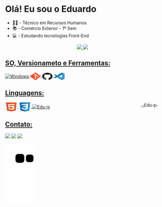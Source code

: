 # Olá! Eu sou o Eduardo 
- 👨‍💼 - Técnico em Recursos Humanos
- 📚 - Comércio Exterior - 1º Sem
- 💻 - Estudando tecnologias Front-End

<div align="center">
  <a href="https://github.com/eduardohoths">
  <img height="140em" src="https://github-readme-stats.vercel.app/api?username=eduardohoths&show_icons=true&theme=dracula&include_all_commits=true&count_private=true"/>
  <img height="140em" src="https://github-readme-stats.vercel.app/api/top-langs/?username=eduardohoths&layout=compact&langs_count=7&theme=dracula"/>
</div>
  

  
  ## SO, Versionameto e Ferramentas:

<div style="display: inline_block" align="left">
<img align="center" alt="Windows" height="25" width="35" src= "https://cdn.jsdelivr.net/gh/devicons/devicon/icons/windows8/windows8-original.svg"/>
<img align="center" alt="Git" height="25" width="35" src="https://raw.githubusercontent.com/devicons/devicon/master/icons/git/git-original.svg"/>
<img align="center" alt="Github" height="25" width="35" src="https://raw.githubusercontent.com/devicons/devicon/master/icons/github/github-original.svg"/>
<img align="center" alt="VSCode" height="25" width="35" src="https://raw.githubusercontent.com/devicons/devicon/master/icons/vscode/vscode-original.svg"/>
</div>
  
  ## Linguagens:
 
<div style="display: inline_block"> 
  <img align="center" alt="Edu-HTML" height="30" width="40" src="https://raw.githubusercontent.com/devicons/devicon/master/icons/html5/html5-original.svg">
  <img align="center" alt="Edu-CSS" height="30" width="40" src="https://raw.githubusercontent.com/devicons/devicon/master/icons/css3/css3-original.svg"> 
  <img align="center" alt="Edu-js" height="30" width="40" src="https://cdn.jsdelivr.net/gh/devicons/devicon/icons/javascript/javascript-original.svg">
  <img align="right" alt="Edu-pic" height="150" style="border-radius:50px;" src="https://media.discordapp.net/attachments/920032936823238658/920037337814155304/a9a891545fd9a5717408df2ff8891096.gif">
</div>
  
  ## Contato:
  
<div>   
  <a href="https://instagram.com/eduardo.hoths" target="_blank"><img src="https://img.shields.io/badge/-Instagram-%23E4405F?style=for-the-badge&logo=instagram&logoColor=white" target="_blank"></a> 
  <a href = "mailto:eduardo.hoths@gmail.com"><img src="https://img.shields.io/badge/-Gmail-%23333?style=for-the-badge&logo=gmail&logoColor=white" target="_blank"></a>
  <a href="https://www.linkedin.com/in/eduardohoths" target="_blank"><img src="https://img.shields.io/badge/-LinkedIn-%230077B5?style=for-the-badge&logo=linkedin&logoColor=white" target="_blank"></a> 
 
  ![Snake animation](https://github.com/eduardohoths/eduardohoths/blob/output/github-contribution-grid-snake.svg)
 
</div>
